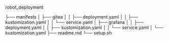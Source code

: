 robot_deployment

├── manifests
│   ├── gitea
│   │   ├── deployment.yaml
│   │   ├── kustomization.yaml
│   │   └── service.yaml
│   ├── grafana
│   │   ├── deployment.yaml
│   │   ├── kustomization.yaml
│   │   └── service.yaml
│   └── kustomization.yaml
├── readme.md
└── setup.sh